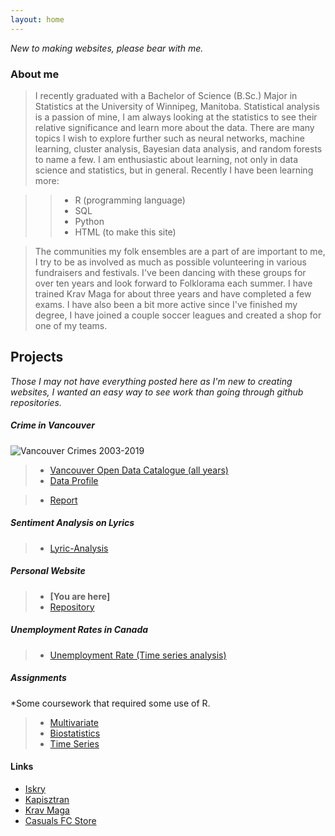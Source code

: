 ```yaml
---
layout: home
---
```


*New to making websites, please bear with me.*


### About me
>I recently graduated with a Bachelor of Science (B.Sc.) Major in Statistics at the University of Winnipeg, Manitoba. Statistical analysis is a passion of mine, I am always looking at the statistics to see their relative significance and learn more about the data. There are many topics I wish to explore further such as neural networks, machine learning, cluster analysis, Bayesian data analysis, and random forests to name a few. I am enthusiastic about learning, not only in data science and statistics, but in general. Recently I have been learning more:

>>* R (programming language)
>>* SQL 
>>* Python
>>* HTML (to make this site)

>The communities my folk ensembles are a part of are important to me, I try to be as involved as much as possible volunteering in various fundraisers and festivals. I've been dancing with these groups for over ten years and look forward to Folklorama each summer. I have trained Krav Maga for about three years and have completed a few exams. I have also been a bit more active since I've finished my degree, I have joined a couple soccer leagues and created a shop for one of my teams.

## Projects
*Those I may not have everything posted here as I'm new to creating websites, I wanted an easy way to see work than going through github repositories.*
##### Crime in Vancouver

![Vancouver Crimes 2003-2019](vancouver_plot.png)

>* [Vancouver Open Data Catalogue (all years)](https://data.vancouver.ca/datacatalogue/crime-data.htm)
>* [Data Profile](https://davidrucinski.github.io/Crime-in-Vancouver/data_profile_report.html)

>* [Report](https://davidrucinski.github.io/Crime-in-Vancouver/crime_in_Van.html)

##### Sentiment Analysis on Lyrics

>* [Lyric-Analysis]()

##### Personal Website
>* **[You are here]**
>* [Repository](https://github.com/DavidRucinski/davidrucinski.github.io)

##### Unemployment Rates in Canada
>* [Unemployment Rate (Time series analysis)]()


##### Assignments
*Some coursework that required some use of R.
>* [Multivariate]()
>* [Biostatistics]()
>* [Time Series]()

#### Links
- [Iskry](http://www.iskry.com/)
- [Kapisztran](https://en-gb.facebook.com/kapisztranensemble/)
- [Krav Maga](http://kravmaga-winnipeg.ca/?page_id=15)
- [Casuals FC Store](https://casualsfc.entripyshops.com/)
